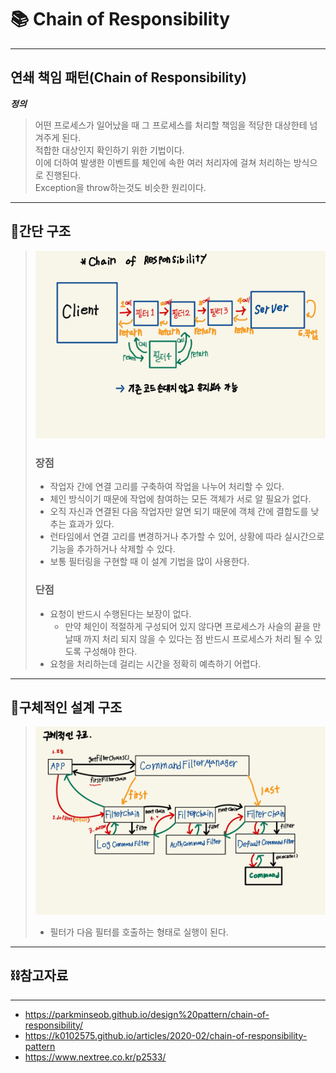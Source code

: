 # 📚 Chain of Responsibility

---
## 연쇄 책임 패턴(Chain of Responsibility)

***정의***
> 어떤 프로세스가 일어났을 때 그 프로세스를 처리할 책임을 적당한 대상한테 넘겨주게 된다.    
> 적합한 대상인지 확인하기 위한 기법이다.   
> 이에 더하여 발생한 이벤트를 체인에 속한 여러 처리자에 걸쳐 처리하는 방식으로 진행된다.   
> Exception을 throw하는것도 비슷한 원리이다. 


---
## 🔨간단 구조

> ![간단구조](../img/chain_of_responsibility_patten_img/간단%20구조.jpg)
>
> ### 장점
> - 작업자 간에 연결 고리를 구축하여 작업을 나누어 처리할 수 있다.
> - 체인 방식이기 때문에 작업에 참여하는 모든 객체가 서로 알 필요가 없다.
> - 오직 자신과 연결된 다음 작업자만 알면 되기 때문에 객체 간에 결합도를 낮추는 효과가 있다.
> - 런타임에서 연결 고리를 변경하거나 추가할 수 있어, 상황에 따라 실시간으로 기능을 추가하거나 삭제할 수 있다.
> - 보통 필터링을 구현할 때 이 설계 기법을 많이 사용한다.   
>   
> ### 단점
>  - 요청이 반드시 수행된다는 보장이 없다.
>    - 만약 체인이 적절하게 구성되어 있지 않다면 프로세스가 사슬의 끝을 만날때 까지 처리 되지 않을 수 있다는 점 반드시 프로세스가 처리 될 수 있도록  구성해야 한다.
>  - 요청을 처리하는데 걸리는 시간을 정확히 예측하기 어렵다. 

---

## 🔨구체적인 설계 구조

> ![구체적인 구조](../img/chain_of_responsibility_patten_img/구체적인%20구조.jpg)
> - 필터가 다음 필터를 호출하는 형태로 실행이 된다.

---

## ⛓️참고자료

---
- https://parkminseob.github.io/design%20pattern/chain-of-responsibility/
- https://k0102575.github.io/articles/2020-02/chain-of-responsibility-pattern
- https://www.nextree.co.kr/p2533/